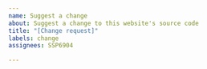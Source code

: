 ```yaml
---
name: Suggest a change
about: Suggest a change to this website's source code
title: "[Change request]"
labels: change
assignees: SSP6904

---
```


<!-- Please tell us what we should change for this website's source code. -->
